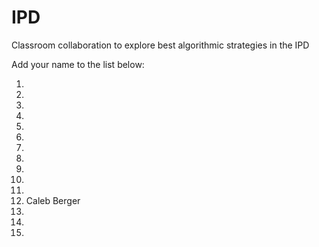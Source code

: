 # IPD
Classroom collaboration to explore best algorithmic strategies in the IPD

Add your name to the list below:

1.  
2. 
3. 
4. 
5. 
6. 
7. 
8. 
9. 
10. 
11. 
12. Caleb Berger 
13. 
14.  
15. 

